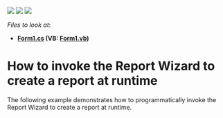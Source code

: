 <!-- default badges list -->
![](https://img.shields.io/endpoint?url=https://codecentral.devexpress.com/api/v1/VersionRange/128601649/2020.1)
[![](https://img.shields.io/badge/Open_in_DevExpress_Support_Center-FF7200?style=flat-square&logo=DevExpress&logoColor=white)](https://supportcenter.devexpress.com/ticket/details/E93)
[![](https://img.shields.io/badge/📖_How_to_use_DevExpress_Examples-e9f6fc?style=flat-square)](https://docs.devexpress.com/GeneralInformation/403183)
<!-- default badges end -->
<!-- default file list -->
*Files to look at*:

* **[Form1.cs](./CS/Reporting_how-to-invoke-the-report-wizard-to-create-a-report-at-runtime-e93/Form1.cs) (VB: [Form1.vb](./VB/Reporting_how-to-invoke-the-report-wizard-to-create-a-report-at-runtime-e93/Form1.vb))**
<!-- default file list end -->
# How to invoke the Report Wizard to create a report at runtime


<p>The following example demonstrates how to programmatically invoke the Report Wizard to create a report at runtime.</p>

<br/>


